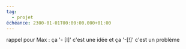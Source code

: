 ```yaml
---
tag:
  - projet
échéance: 2300-01-01T00:00:00.000+01:00
---
```

rappel pour Max : ça '- [I]' c'est une idée et ça '-[!]' c'est un problème